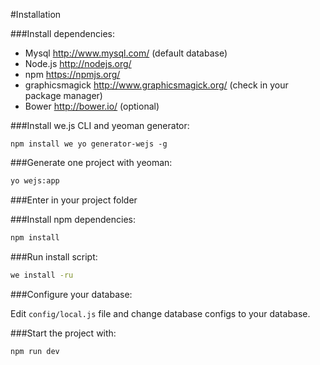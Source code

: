 #Installation

###Install dependencies:

  * Mysql http://www.mysql.com/ (default database)
  * Node.js http://nodejs.org/
  * npm https://npmjs.org/
  * graphicsmagick http://www.graphicsmagick.org/ (check in your package manager)
  * Bower http://bower.io/ (optional)

###Install we.js CLI and yeoman generator:

  ```
  npm install we yo generator-wejs -g
  ```

###Generate one project with yeoman:

  ```sh
  yo wejs:app
  ```

###Enter in your project folder


###Install npm dependencies:

  ```sh
  npm install
  ```

###Run install script:

  ```sh
  we install -ru
  ```

###Configure your database:

  Edit ```config/local.js``` file and change database configs to your database.

###Start the project with:

  ```sh
  npm run dev
  ```
